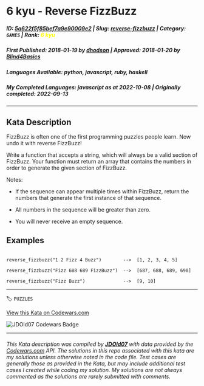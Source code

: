 # 6 kyu - Reverse FizzBuzz

##### **ID**: [5a622f5f85bef7a9e90009e2](https://www.codewars.com/kata/5a622f5f85bef7a9e90009e2) | **Slug**: [reverse-fizzbuzz](https://www.codewars.com/kata/5a622f5f85bef7a9e90009e2) | **Category**: `GAMES` | **Rank**: <span style="color:yellow">6 kyu</span>

##### **First Published**: 2018-01-19 ***by*** [dhodson](https://www.codewars.com/users/dhodson) | **Approved**: 2018-01-20 ***by*** [Blind4Basics](https://www.codewars.com/users/Blind4Basics)

##### **Languages Available**: python, javascript, ruby, haskell

##### **My Completed Languages**: javascript ***as at*** 2022-10-08 | **Originally completed**: 2022-09-13

---

## Kata Description


FizzBuzz is often one of the first programming puzzles people learn. Now undo it with reverse FizzBuzz!



Write a function that accepts a string, which will always be a valid section of FizzBuzz. Your function must return an array that contains the numbers in order to generate the given section of FizzBuzz.



Notes:

- If the sequence can appear multiple times within FizzBuzz, return the numbers that generate the first instance of that sequence.

- All numbers in the sequence will be greater than zero.

- You will never receive an empty sequence.





## Examples

```

reverse_fizzbuzz("1 2 Fizz 4 Buzz")        -->  [1, 2, 3, 4, 5]

reverse_fizzbuzz("Fizz 688 689 FizzBuzz")  -->  [687, 688, 689, 690]

reverse_fizzbuzz("Fizz Buzz")              -->  [9, 10]

```

---


🏷 `PUZZLES`


[View this Kata on Codewars.com](https://www.codewars.com/kata/5a622f5f85bef7a9e90009e2)

![](https://www.codewars.com/users/jdold07/badges/large "JDOld07 Codewars Badge")

---

###### *This Kata description was compiled by [**JDOld07**](https://tpstech.dev) with data provided by the [Codewars.com](https://www.codewars.com) API.  The solutions in this repo associated with this kata are my solutions unless otherwise noted in the code file.  Test cases are generally those as provided in the Kata, but may include additional test cases I created while coding my solution.  My solutions are not always commented as the solutions are rarely submitted with comments.*
